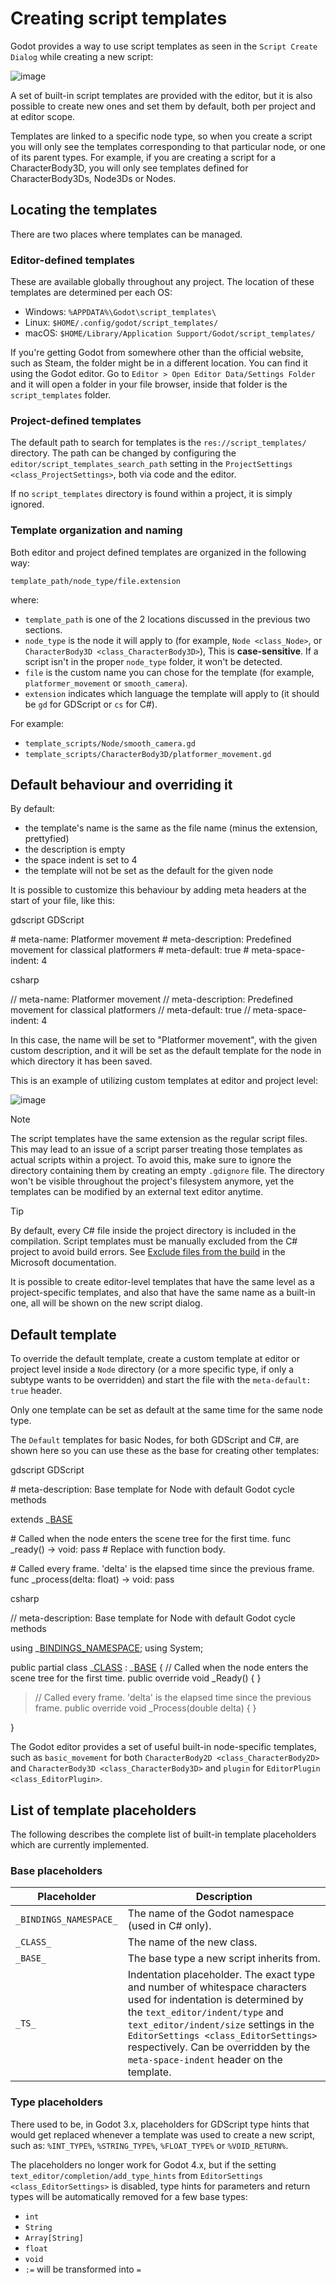 # Creating script templates

Godot provides a way to use script templates as seen in the
`Script Create Dialog` while creating a new script:

![image](img/script_create_dialog_templates.webp)

A set of built-in script templates are provided with the editor, but it
is also possible to create new ones and set them by default, both per
project and at editor scope.

Templates are linked to a specific node type, so when you create a
script you will only see the templates corresponding to that particular
node, or one of its parent types. For example, if you are creating a
script for a CharacterBody3D, you will only see templates defined for
CharacterBody3Ds, Node3Ds or Nodes.

## Locating the templates

There are two places where templates can be managed.

### Editor-defined templates

These are available globally throughout any project. The location of
these templates are determined per each OS:

-   Windows: `%APPDATA%\Godot\script_templates\`
-   Linux: `$HOME/.config/godot/script_templates/`
-   macOS: `$HOME/Library/Application Support/Godot/script_templates/`

If you're getting Godot from somewhere other than the official website,
such as Steam, the folder might be in a different location. You can find
it using the Godot editor. Go to
`Editor > Open Editor Data/Settings Folder` and it will open a folder in
your file browser, inside that folder is the `script_templates` folder.

### Project-defined templates

The default path to search for templates is the
`res://script_templates/` directory. The path can be changed by
configuring the `editor/script_templates_search_path` setting in the
`ProjectSettings <class_ProjectSettings>`, both via code and the editor.

If no `script_templates` directory is found within a project, it is
simply ignored.

### Template organization and naming

Both editor and project defined templates are organized in the following
way:

    template_path/node_type/file.extension

where:

-   `template_path` is one of the 2 locations discussed in the previous
    two sections.
-   `node_type` is the node it will apply to (for example,
    `Node <class_Node>`, or `CharacterBody3D <class_CharacterBody3D>`),
    This is **case-sensitive**. If a script isn't in the proper
    `node_type` folder, it won't be detected.
-   `file` is the custom name you can chose for the template (for
    example, `platformer_movement` or `smooth_camera`).
-   `extension` indicates which language the template will apply to (it
    should be `gd` for GDScript or `cs` for C#).

For example:

-   `template_scripts/Node/smooth_camera.gd`
-   `template_scripts/CharacterBody3D/platformer_movement.gd`

## Default behaviour and overriding it

By default:

-   the template's name is the same as the file name (minus the
    extension, prettyfied)
-   the description is empty
-   the space indent is set to 4
-   the template will not be set as the default for the given node

It is possible to customize this behaviour by adding meta headers at the
start of your file, like this:

gdscript GDScript

\# meta-name: Platformer movement \# meta-description: Predefined
movement for classical platformers \# meta-default: true \#
meta-space-indent: 4

csharp

// meta-name: Platformer movement // meta-description: Predefined
movement for classical platformers // meta-default: true //
meta-space-indent: 4

In this case, the name will be set to "Platformer movement", with the
given custom description, and it will be set as the default template for
the node in which directory it has been saved.

This is an example of utilizing custom templates at editor and project
level:

![image](img/script_create_dialog_custom_templates.webp)

Note

The script templates have the same extension as the regular script
files. This may lead to an issue of a script parser treating those
templates as actual scripts within a project. To avoid this, make sure
to ignore the directory containing them by creating an empty `.gdignore`
file. The directory won't be visible throughout the project's filesystem
anymore, yet the templates can be modified by an external text editor
anytime.

Tip

By default, every C# file inside the project directory is included in
the compilation. Script templates must be manually excluded from the C#
project to avoid build errors. See [Exclude files from the
build](https://learn.microsoft.com/en-us/visualstudio/msbuild/how-to-exclude-files-from-the-build)
in the Microsoft documentation.

It is possible to create editor-level templates that have the same level
as a project-specific templates, and also that have the same name as a
built-in one, all will be shown on the new script dialog.

## Default template

To override the default template, create a custom template at editor or
project level inside a `Node` directory (or a more specific type, if
only a subtype wants to be overridden) and start the file with the
`meta-default: true` header.

Only one template can be set as default at the same time for the same
node type.

The `Default` templates for basic Nodes, for both GDScript and C#, are
shown here so you can use these as the base for creating other
templates:

gdscript GDScript

\# meta-description: Base template for Node with default Godot cycle
methods

extends \_[BASE]()

\# Called when the node enters the scene tree for the first time. func
\_ready() -&gt; void: pass \# Replace with function body.

\# Called every frame. 'delta' is the elapsed time since the previous
frame. func \_process(delta: float) -&gt; void: pass

csharp

// meta-description: Base template for Node with default Godot cycle
methods

using \_[BINDINGS\_NAMESPACE](); using System;

public partial class \_[CLASS]() : \_[BASE]() { // Called when the node
enters the scene tree for the first time. public override void \_Ready()
{ }

> // Called every frame. 'delta' is the elapsed time since the previous
> frame. public override void \_Process(double delta) { }

}

The Godot editor provides a set of useful built-in node-specific
templates, such as `basic_movement` for both
`CharacterBody2D <class_CharacterBody2D>` and
`CharacterBody3D <class_CharacterBody3D>` and `plugin` for
`EditorPlugin <class_EditorPlugin>`.

## List of template placeholders

The following describes the complete list of built-in template
placeholders which are currently implemented.

### Base placeholders

<table>
<colgroup>
<col style="width: 33%" />
<col style="width: 66%" />
</colgroup>
<thead>
<tr>
<th>Placeholder</th>
<th>Description</th>
</tr>
</thead>
<tbody>
<tr>
<td><code>_BINDINGS_NAMESPACE_</code></td>
<td>The name of the Godot namespace (used in C# only).</td>
</tr>
<tr>
<td><code>_CLASS_</code></td>
<td>The name of the new class.</td>
</tr>
<tr>
<td><code>_BASE_</code></td>
<td>The base type a new script inherits from.</td>
</tr>
<tr>
<td><code>_TS_</code></td>
<td>Indentation placeholder. The exact type and number of whitespace
characters used for indentation is determined by the
<code>text_editor/indent/type</code> and
<code>text_editor/indent/size</code> settings in the <code
class="interpreted-text"
role="ref">EditorSettings &lt;class_EditorSettings&gt;</code>
respectively. Can be overridden by the <code>meta-space-indent</code>
header on the template.</td>
</tr>
</tbody>
</table>

### Type placeholders

There used to be, in Godot 3.x, placeholders for GDScript type hints
that would get replaced whenever a template was used to create a new
script, such as: `%INT_TYPE%`, `%STRING_TYPE%`, `%FLOAT_TYPE%` or
`%VOID_RETURN%`.

The placeholders no longer work for Godot 4.x, but if the setting
`text_editor/completion/add_type_hints` from
`EditorSettings <class_EditorSettings>` is disabled, type hints for
parameters and return types will be automatically removed for a few base
types:

-   `int`
-   `String`
-   `Array[String]`
-   `float`
-   `void`
-   `:=` will be transformed into `=`
